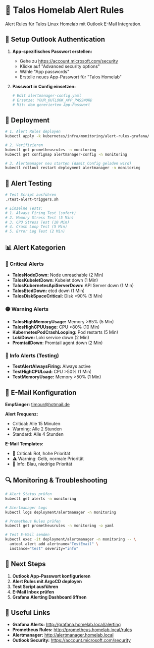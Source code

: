 # 🚨 Talos Homelab Alert Rules

Alert Rules für Talos Linux Homelab mit Outlook E-Mail Integration.

## 📧 Setup Outlook Authentication

1. **App-spezifisches Passwort erstellen:**
   - Gehe zu https://account.microsoft.com/security
   - Klicke auf "Advanced security options"  
   - Wähle "App passwords"
   - Erstelle neues App-Passwort für "Talos Homelab"

2. **Passwort in Config einsetzen:**
   ```bash
   # Edit alertmanager-config.yaml
   # Ersetze: YOUR_OUTLOOK_APP_PASSWORD
   # Mit: dem generierten App-Passwort
   ```

## 🚀 Deployment

```bash
# 1. Alert Rules deployen
kubectl apply -k kubernetes/infra/monitoring/alert-rules-grafana/

# 2. Verifizieren
kubectl get prometheusrules -n monitoring
kubectl get configmap alertmanager-config -n monitoring

# 3. Alertmanager neu starten (damit Config geladen wird)
kubectl rollout restart deployment alertmanager -n monitoring
```

## 🧪 Alert Testing

```bash
# Test Script ausführen
./test-alert-triggers.sh

# Einzelne Tests:
# 1. Always Firing Test (sofort)
# 2. Memory Stress Test (5 Min)
# 3. CPU Stress Test (10 Min)  
# 4. Crash Loop Test (5 Min)
# 5. Error Log Test (2 Min)
```

## 📊 Alert Kategorien

### 🔴 Critical Alerts
- **TalosNodeDown:** Node unreachable (2 Min)
- **TalosKubeletDown:** Kubelet down (1 Min)
- **TalosKubernetesApiServerDown:** API Server down (1 Min)
- **TalosEtcdDown:** etcd down (1 Min)
- **TalosDiskSpaceCritical:** Disk >90% (5 Min)

### 🟡 Warning Alerts  
- **TalosHighMemoryUsage:** Memory >85% (5 Min)
- **TalosHighCPUUsage:** CPU >80% (10 Min)
- **KubernetesPodCrashLooping:** Pod restarts (5 Min)
- **LokiDown:** Loki service down (2 Min)
- **PromtailDown:** Promtail agent down (2 Min)

### 🔵 Info Alerts (Testing)
- **TestAlertAlwaysFiring:** Always active
- **TestHighCPULoad:** CPU >50% (1 Min)
- **TestMemoryUsage:** Memory >50% (1 Min)

## 📧 E-Mail Konfiguration

**Empfänger:** timour@hotmail.de

**Alert Frequenz:**
- Critical: Alle 15 Minuten
- Warning: Alle 2 Stunden  
- Standard: Alle 4 Stunden

**E-Mail Templates:**
- 🚨 Critical: Rot, hohe Priorität
- ⚠️ Warning: Gelb, normale Priorität
- 🔔 Info: Blau, niedrige Priorität

## 🔍 Monitoring & Troubleshooting

```bash
# Alert Status prüfen
kubectl get alerts -n monitoring

# Alertmanager Logs
kubectl logs deployment/alertmanager -n monitoring

# Prometheus Rules prüfen
kubectl get prometheusrules -n monitoring -o yaml

# Test E-Mail senden
kubectl exec -it deployment/alertmanager -n monitoring -- \
  amtool alert add alertname="TestEmail" \
  instance="test" severity="info"
```

## 🎯 Next Steps

1. **Outlook App-Passwort konfigurieren**
2. **Alert Rules mit ArgoCD deployen**  
3. **Test Script ausführen**
4. **E-Mail Inbox prüfen**
5. **Grafana Alerting Dashboard öffnen**

## 🔗 Useful Links

- **Grafana Alerts:** http://grafana.homelab.local/alerting
- **Prometheus Rules:** http://prometheus.homelab.local/rules
- **Alertmanager:** http://alertmanager.homelab.local
- **Outlook Security:** https://account.microsoft.com/security